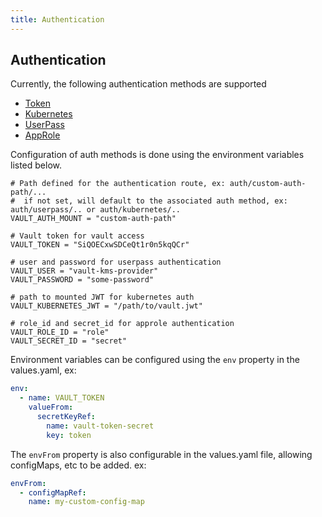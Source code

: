 ```yaml
---
title: Authentication
---
```


## Authentication

Currently, the following authentication methods are supported

- [Token](https://developer.hashicorp.com/vault/api-docs/auth/token)
- [Kubernetes](https://developer.hashicorp.com/vault/docs/auth/kubernetes)
- [UserPass](https://developer.hashicorp.com/vault/docs/auth/userpass)
- [AppRole](https://developer.hashicorp.com/vault/docs/auth/approle)

Configuration of auth methods is done using the environment variables listed below.

```hcl
# Path defined for the authentication route, ex: auth/custom-auth-path/...
#  if not set, will default to the associated auth method, ex: auth/userpass/.. or auth/kubernetes/..
VAULT_AUTH_MOUNT = "custom-auth-path"

# Vault token for vault access
VAULT_TOKEN = "SiQOECxwSDCeQt1r0n5kqQCr"

# user and password for userpass authentication
VAULT_USER = "vault-kms-provider"
VAULT_PASSWORD = "some-password"

# path to mounted JWT for kubernetes auth
VAULT_KUBERNETES_JWT = "/path/to/vault.jwt"

# role_id and secret_id for approle authentication
VAULT_ROLE_ID = "role"
VAULT_SECRET_ID = "secret"
```

Environment variables can be configured using the `env` property in the values.yaml, ex:

```yaml
env:
  - name: VAULT_TOKEN
    valueFrom:
      secretKeyRef:
        name: vault-token-secret
        key: token
```

The `envFrom` property is also configurable in the values.yaml file, allowing configMaps, etc to be added. ex:

```yaml
envFrom:
  - configMapRef:
    name: my-custom-config-map
```